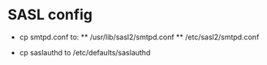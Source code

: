 SASL config
===========

* cp smtpd.conf to:
** /usr/lib/sasl2/smtpd.conf
** /etc/sasl2/smtpd.conf

* cp saslauthd to /etc/defaults/saslauthd


